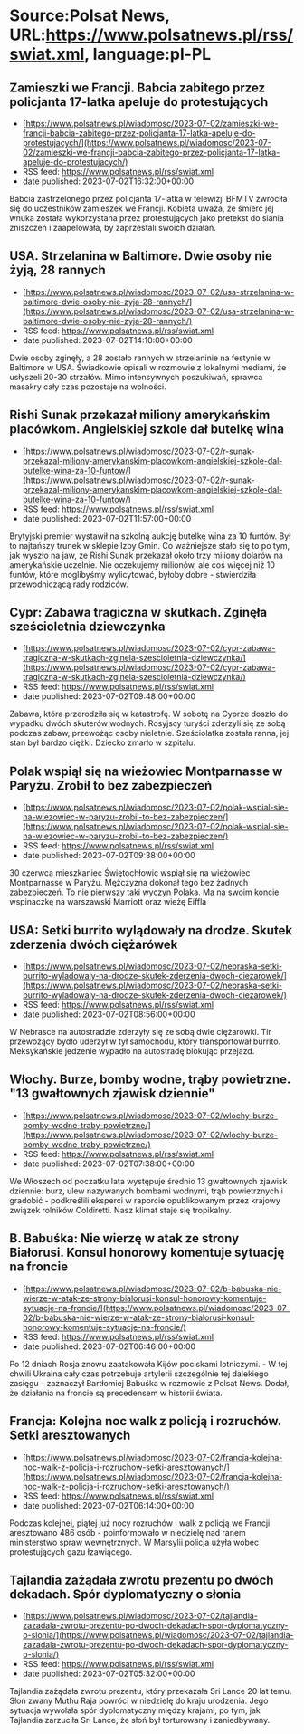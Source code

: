 # Source:Polsat News, URL:https://www.polsatnews.pl/rss/swiat.xml, language:pl-PL

## Zamieszki we Francji. Babcia zabitego przez policjanta 17-latka apeluje do protestujących
 - [https://www.polsatnews.pl/wiadomosc/2023-07-02/zamieszki-we-francji-babcia-zabitego-przez-policjanta-17-latka-apeluje-do-protestujacych/](https://www.polsatnews.pl/wiadomosc/2023-07-02/zamieszki-we-francji-babcia-zabitego-przez-policjanta-17-latka-apeluje-do-protestujacych/)
 - RSS feed: https://www.polsatnews.pl/rss/swiat.xml
 - date published: 2023-07-02T16:32:00+00:00

Babcia zastrzelonego przez policjanta 17-latka w telewizji BFMTV zwróciła się do uczestników zamieszek we Francji. Kobieta uważa, że śmierć jej wnuka została wykorzystana przez protestujących jako pretekst do siania zniszczeń i zaapelowała, by zaprzestali swoich działań.

## USA. Strzelanina w Baltimore. Dwie osoby nie żyją, 28 rannych
 - [https://www.polsatnews.pl/wiadomosc/2023-07-02/usa-strzelanina-w-baltimore-dwie-osoby-nie-zyja-28-rannych/](https://www.polsatnews.pl/wiadomosc/2023-07-02/usa-strzelanina-w-baltimore-dwie-osoby-nie-zyja-28-rannych/)
 - RSS feed: https://www.polsatnews.pl/rss/swiat.xml
 - date published: 2023-07-02T14:10:00+00:00

Dwie osoby zginęły, a 28 zostało rannych w strzelaninie na festynie w Baltimore w USA. Świadkowie opisali w rozmowie z lokalnymi mediami, że usłyszeli 20-30 strzałów. Mimo intensywnych poszukiwań, sprawca masakry cały czas pozostaje na wolności.

## Rishi Sunak przekazał miliony amerykańskim placówkom. Angielskiej szkole dał butelkę wina
 - [https://www.polsatnews.pl/wiadomosc/2023-07-02/r-sunak-przekazal-miliony-amerykanskim-placowkom-angielskiej-szkole-dal-butelke-wina-za-10-funtow/](https://www.polsatnews.pl/wiadomosc/2023-07-02/r-sunak-przekazal-miliony-amerykanskim-placowkom-angielskiej-szkole-dal-butelke-wina-za-10-funtow/)
 - RSS feed: https://www.polsatnews.pl/rss/swiat.xml
 - date published: 2023-07-02T11:57:00+00:00

Brytyjski premier wystawił na szkolną aukcję butelkę wina za 10 funtów. Był to najtańszy trunek w sklepie Izby Gmin. Co ważniejsze stało się to po tym, jak wyszło na jaw, że Rishi Sunak przekazał około trzy miliony dolarów na amerykańskie uczelnie. Nie oczekujemy milionów, ale coś więcej niż 10 funtów, które moglibyśmy wylicytować, byłoby dobre - stwierdziła przewodniczącą rady rodziców.

## Cypr: Zabawa tragiczna w skutkach. Zginęła sześcioletnia dziewczynka
 - [https://www.polsatnews.pl/wiadomosc/2023-07-02/cypr-zabawa-tragiczna-w-skutkach-zginela-szescioletnia-dziewczynka/](https://www.polsatnews.pl/wiadomosc/2023-07-02/cypr-zabawa-tragiczna-w-skutkach-zginela-szescioletnia-dziewczynka/)
 - RSS feed: https://www.polsatnews.pl/rss/swiat.xml
 - date published: 2023-07-02T09:48:00+00:00

Zabawa, która przerodziła się w katastrofę. W sobotę na Cyprze doszło do wypadku dwóch skuterów wodnych. Rosyjscy turyści zderzyli się ze sobą podczas zabaw, przewożąc osoby nieletnie. Sześciolatka została ranna, jej stan był bardzo ciężki. Dziecko zmarło w szpitalu.

## Polak wspiął się na wieżowiec Montparnasse w Paryżu. Zrobił to bez zabezpieczeń
 - [https://www.polsatnews.pl/wiadomosc/2023-07-02/polak-wspial-sie-na-wiezowiec-w-paryzu-zrobil-to-bez-zabezpieczen/](https://www.polsatnews.pl/wiadomosc/2023-07-02/polak-wspial-sie-na-wiezowiec-w-paryzu-zrobil-to-bez-zabezpieczen/)
 - RSS feed: https://www.polsatnews.pl/rss/swiat.xml
 - date published: 2023-07-02T09:38:00+00:00

30 czerwca mieszkaniec Świętochłowic wspiął się na wieżowiec Montparnasse w Paryżu. Mężczyzna dokonał tego bez żadnych zabezpieczeń. To nie pierwszy taki wyczyn Polaka. Ma na swoim koncie wspinaczkę na warszawski Marriott oraz wieżę Eiffla

## USA: Setki burrito wylądowały na drodze. Skutek zderzenia dwóch ciężarówek
 - [https://www.polsatnews.pl/wiadomosc/2023-07-02/nebraska-setki-burrito-wyladowaly-na-drodze-skutek-zderzenia-dwoch-ciezarowek/](https://www.polsatnews.pl/wiadomosc/2023-07-02/nebraska-setki-burrito-wyladowaly-na-drodze-skutek-zderzenia-dwoch-ciezarowek/)
 - RSS feed: https://www.polsatnews.pl/rss/swiat.xml
 - date published: 2023-07-02T08:56:00+00:00

W Nebrasce na autostradzie zderzyły się ze sobą dwie ciężarówki. Tir przewożący bydło uderzył w tył samochodu, który transportował burrito. Meksykańskie jedzenie wypadło na autostradę blokując przejazd.

## Włochy. Burze, bomby wodne, trąby powietrzne. "13 gwałtownych zjawisk dziennie"
 - [https://www.polsatnews.pl/wiadomosc/2023-07-02/wlochy-burze-bomby-wodne-traby-powietrzne/](https://www.polsatnews.pl/wiadomosc/2023-07-02/wlochy-burze-bomby-wodne-traby-powietrzne/)
 - RSS feed: https://www.polsatnews.pl/rss/swiat.xml
 - date published: 2023-07-02T07:38:00+00:00

We Włoszech od poczatku lata występuje średnio 13 gwałtownych zjawisk dziennie: burz, ulew nazywanych bombami wodnymi, trąb powietrznych i gradobić - podkreślili eksperci w raporcie opublikowanym przez krajowy związek rolników Coldiretti. Nasz klimat staje się tropikalny.

## B. Babuśka: Nie wierzę w atak ze strony Białorusi. Konsul honorowy komentuje sytuację na froncie
 - [https://www.polsatnews.pl/wiadomosc/2023-07-02/b-babuska-nie-wierze-w-atak-ze-strony-bialorusi-konsul-honorowy-komentuje-sytuacje-na-froncie/](https://www.polsatnews.pl/wiadomosc/2023-07-02/b-babuska-nie-wierze-w-atak-ze-strony-bialorusi-konsul-honorowy-komentuje-sytuacje-na-froncie/)
 - RSS feed: https://www.polsatnews.pl/rss/swiat.xml
 - date published: 2023-07-02T06:46:00+00:00

Po 12 dniach Rosja znowu zaatakowała Kijów pociskami lotniczymi. - W tej chwili Ukraina cały czas potrzebuje artylerii szczególnie tej dalekiego zasięgu - zaznaczył Bartłomiej Babuśka w rozmowie z Polsat News. Dodał, że działania na froncie są precedensem w historii świata.

## Francja: Kolejna noc walk z policją i rozruchów. Setki aresztowanych
 - [https://www.polsatnews.pl/wiadomosc/2023-07-02/francja-kolejna-noc-walk-z-policja-i-rozruchow-setki-aresztowanych/](https://www.polsatnews.pl/wiadomosc/2023-07-02/francja-kolejna-noc-walk-z-policja-i-rozruchow-setki-aresztowanych/)
 - RSS feed: https://www.polsatnews.pl/rss/swiat.xml
 - date published: 2023-07-02T06:14:00+00:00

Podczas kolejnej, piątej już nocy rozruchów i walk z policją we Francji aresztowano 486 osób - poinformowało w niedzielę nad ranem ministerstwo spraw wewnętrznych. W Marsylii policja użyła wobec protestujących gazu łzawiącego.

## Tajlandia zażądała zwrotu prezentu po dwóch dekadach. Spór dyplomatyczny o słonia
 - [https://www.polsatnews.pl/wiadomosc/2023-07-02/tajlandia-zazadala-zwrotu-prezentu-po-dwoch-dekadach-spor-dyplomatyczny-o-slonia/](https://www.polsatnews.pl/wiadomosc/2023-07-02/tajlandia-zazadala-zwrotu-prezentu-po-dwoch-dekadach-spor-dyplomatyczny-o-slonia/)
 - RSS feed: https://www.polsatnews.pl/rss/swiat.xml
 - date published: 2023-07-02T05:32:00+00:00

Tajlandia zażądała zwrotu prezentu, który przekazała Sri Lance 20 lat temu. Słoń zwany Muthu Raja powróci w niedzielę do kraju urodzenia. Jego sytuacja wywołała spór dyplomatyczny między krajami, po tym, jak Tajlandia zarzuciła Sri Lance, że słoń był torturowany i zaniedbywany.

